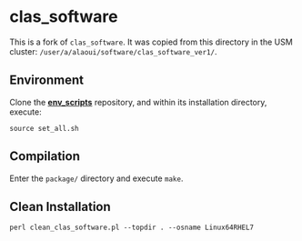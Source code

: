 clas_software
=============

This is a fork of `clas_software`. It was copied from this directory in the USM cluster: `/user/a/alaoui/software/clas_software_ver1/`.

## Environment

Clone the [**env_scripts**](http://github.com/utfsm-eg2-data-analysis/env_scripts) repository, and within its installation directory, execute:

```
source set_all.sh
```

## Compilation

Enter the `package/` directory and execute `make`.

## Clean Installation

```
perl clean_clas_software.pl --topdir . --osname Linux64RHEL7
```
